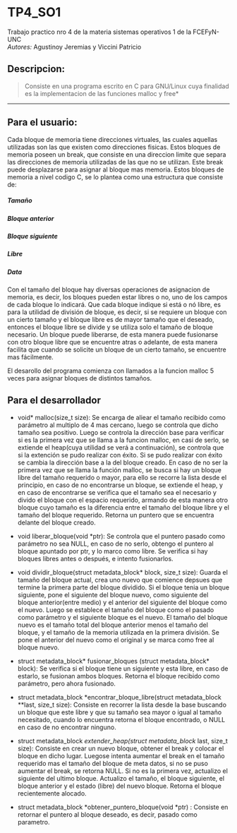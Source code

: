 # TP4_SO1
Trabajo practico nro 4 de la materia sistemas operativos 1 de la FCEFyN-UNC
\
*Autores:* Agustinoy Jeremias y Viccini Patricio 

## Descripcion:
>Consiste en una programa escrito en C para GNU/Linux cuya finalidad es la implementacion de las funciones malloc y free* 

---
## **Para el usuario:**
Cada bloque de memoria tiene direcciones virtuales, las cuales aquellas utilizadas son las que existen como direcciones fisicas.
Estos bloques de memoria poseen un break, que consiste en una direccion limite que separa las direcciones de memoria utilizadas de las que no se utilizan. Este break puede desplazarse para asignar al bloque mas memoria.
Estos bloques de memoria a nivel codigo C, se lo plantea como una estructura que consiste de:

##### Tamaño
##### Bloque anterior
##### Bloque siguiente
##### Libre
##### Data

Con el tamaño del bloque hay diversas operaciones de asignacion de memoria, es decir, los bloques pueden estar libres o no, uno de los campos de cada bloque lo indicará.
Que cada bloque indique si está o nó libre, es para la utilidad de división de bloque, es decir, si se requiere un bloque con un cierto tamaño y el bloque libre es de mayor tamaño que el deseado, entonces el bloque libre se divide y se utiliza solo el tamaño de bloque necesario.
Un bloque puede liberarse, de esta manera puede fusionarse con otro bloque libre que se encuentre atras o adelante, de esta manera facilita que cuando se solicite un bloque de un cierto tamaño, se encuentre mas fácilmente.

El desarollo del programa comienza con llamados a la funcion malloc 5 veces para asignar bloques de distintos tamaños.


## Para el desarrollador

* void* malloc(size_t size): Se encarga de aliear el tamaño recibido como parámetro al multiplo de 4 mas cercano, luego se controla que dicho tamaño sea positivo. Luego se controla la dirección base para verificar si es la primera vez que se llama a la funcion malloc, en casi de serlo, se extiende el heap(cuya utilidad se verá a continuación), se controla que si la extención se pudo realizar con éxito. Si se pudo realizar con éxito se cambia la dirección base a la del bloque creado. En caso de no ser la primera vez que se llama la función malloc, se busca si hay un bloque libre del tamaño requerido o mayor, para ello se recorre la lista desde el principio, en caso de no encontrarse un bloque, se extiende el heap, y en caso de encontrarse se verifica que el tamaño sea el necesario y divido el bloque con el espacio requerido, armando de esta manera otro bloque cuyo tamaño es la diferencia entre el tamaño del bloque libre y el tamaño del bloque requerido. Retorna un puntero que se encuentra delante del bloque creado.

* void liberar_bloque(void *ptr): Se controla que el puntero pasado como parámetro no sea NULL, en caso de no serlo, obtengo el puntero al bloque apuntado por ptr, y lo marco como libre. Se verifica si hay bloques libres antes o después, e intento fusionarlos.

* void dividir_bloque(struct metadata_block* block, size_t size): Guarda el tamaño del bloque actual, crea uno nuevo que comience depsues que termine la primera parte del bloque dividido. Si el bloque tenia un bloque siguiente, pone el siguiente del bloque nuevo, como siguiente del bloque anterior(entre medio) y el anterior del siguiente del bloque como el nuevo. Luego se establece el tamaño del bloque como el pasado como parámetro y el siguiente bloque es el nuevo. El tamaño del bloque nuevo es el tamaño total del bloque anterior menos el tamaño del bloque, y el tamaño de la memoria utilizada en la primera división. 
Se pone el anterior del nuevo como el original y se marca como free al bloque nuevo.

* struct metadata_block* fusionar_bloques (struct metadata_block* block): Se verifica si el bloque tiene un siguiente y esta libre, en caso de estarlo, se fusionan ambos bloques. Retorna el bloque recibido como parámetro, pero ahora fusionado.

* struct metadata_block *encontrar_bloque_libre(struct metadata_block **last, size_t size): Consiste en recorrer la lista desde la base buscando un bloque que este libre y que su tamaño sea mayor o igual al tamaño necesitado, cuando lo encuentra retorna el bloque encontrado, o NULL en caso de no encontrar ninguno. 

* struct metadata_block *extender_heap(struct metadata_block* last, size_t size): Consiste en crear un nuevo bloque, obtener el break y colocar el bloque en dicho lugar. Luegose intenta aumentar el break en el tamaño requerido mas el tamaño del bloque de meta datos, si no se puso aumentar el break, se retorna NULL. Si no es la primera vez, actualizo el siguiente del ultimo bloque.
Actualizo el tamaño, el bloque siguiente, el bloque anterior y el estado (libre) del nuevo bloque. Retorna el bloque recientemente alocado.

* struct metadata_block *obtener_puntero_bloque(void *ptr) : Consiste en retornar el puntero al bloque deseado, es decir, pasado como parametro.
